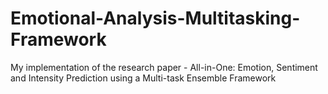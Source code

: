 # Emotional-Analysis-Multitasking-Framework
My implementation of the research paper - All-in-One: Emotion, Sentiment and Intensity Prediction using a Multi-task Ensemble Framework
